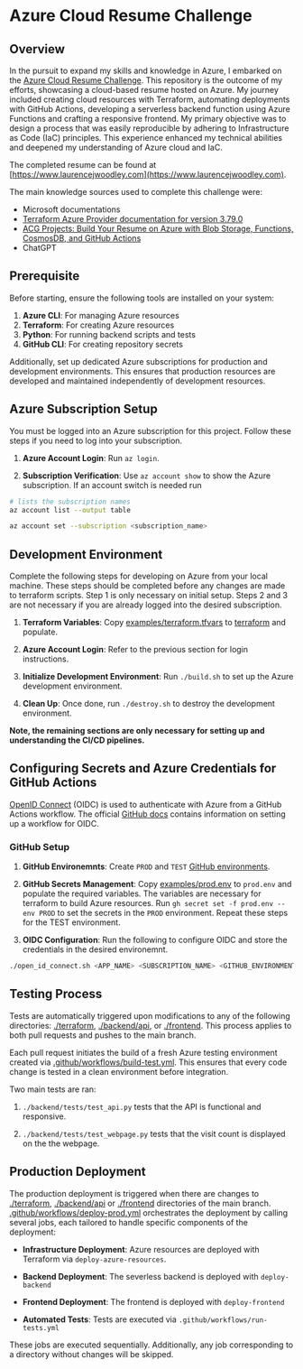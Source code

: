 # Azure Cloud Resume Challenge

## Overview
In the pursuit to expand my skills and knowledge in Azure, I embarked on the [Azure Cloud Resume Challenge](https://cloudresumechallenge.dev/docs/the-challenge/azure/). This repository is the outcome of my efforts, showcasing a cloud-based resume hosted on Azure. My journey included creating cloud resources with Terraform, automating deployments with GitHub Actions, developing a serverless backend function using Azure Functions and crafting a responsive frontend. My primary objective was to design a process that was easily reproducible by adhering to Infrastructure as Code (IaC) principles. This experience enhanced my technical abilities and deepened my understanding of Azure cloud and IaC.

The completed resume can be found at [https://www.laurencejwoodley.com](https://www.laurencejwoodley.com).

The main knowledge sources used to complete this challenge were:

  -  Microsoft documentations
  -  [Terraform Azure Provider documentation for version 3.79.0](https://registry.terraform.io/providers/hashicorp/azurerm/3.79.0/docs)
  - [ACG Projects: Build Your Resume on Azure with Blob Storage, Functions, CosmosDB, and GitHub Actions](https://www.youtube.com/watch?v=ieYrBWmkfno&t=2686s)
  - ChatGPT

## Prerequisite
Before starting, ensure the following tools are installed on your system:

1. __Azure CLI__: For managing Azure resources
1. __Terraform__: For creating Azure resources
1. __Python__: For running backend scripts and tests
1. __GitHub CLI__: For creating repository secrets

Additionally, set up dedicated Azure subscriptions for production and development environments. This ensures that production resources are developed and maintained independently of development resources.

## Azure Subscription Setup
You must be logged into an Azure subscription for this project. Follow these steps if you
need to log into your subscription.
1. __Azure Account Login__: Run `az login`.

2. __Subscription Verification__: Use `az account show` to show the Azure subscription. If an account switch is needed run

```bash
# lists the subscription names
az account list --output table

az account set --subscription <subscription_name>
```

## Development Environment
Complete the following steps for developing on Azure from your local machine. These steps should be completed before any changes are made to terraform scripts. Step 1 is only necessary on initial setup.
Steps 2 and 3 are not necessary if you are already logged into the desired subscription.

1. __Terraform Variables__: Copy [examples/terraform.tfvars](examples/terraform.tfvars) to [terraform](terraform) and populate.

2. __Azure Account Login__: Refer to the previous section for login instructions.

3. __Initialize Development Environment__: Run `./build.sh` to set up the Azure development environment.

4. __Clean Up__: Once done, run `./destroy.sh` to destroy the development environment.


__Note, the remaining sections are only necessary for setting up and understanding the CI/CD pipelines.__

## Configuring Secrets and Azure Credentials for GitHub Actions
[OpenID Connect](https://learn.microsoft.com/en-us/azure/developer/github/connect-from-azure?tabs=azure-cli%2Clinux#use-the-azure-login-action-with-openid-connect) (OIDC) is used to authenticate with Azure from a GitHub Actions workflow. The official [GitHub docs](https://docs.github.com/en/actions/deployment/security-hardening-your-deployments/configuring-openid-connect-in-azure) contains information on setting up a workflow for OIDC. 


### GitHub Setup
1. __GitHub Environemnts__: Create `PROD` and `TEST` [GitHub environments](https://docs.github.com/en/actions/deployment/targeting-different-environments/using-environments-for-deployment).

2. __GitHub Secrets Management__: Copy [examples/prod.env](examples/prod.env) to `prod.env` and populate the required variables. The variables are necessary for terraform to build Azure resources. Run 
`gh secret set -f prod.env --env PROD` to set the secrets in the `PROD` environment. Repeat these steps for the TEST environment.

3. __OIDC Configuration__: Run the following to configure OIDC and store the credentials in the desired environemnt. 
```bash
./open_id_connect.sh <APP_NAME> <SUBSCRIPTION_NAME> <GITHUB_ENVIRONMENT>
```




## Testing Process
 
Tests are automatically triggered upon modifications to any of the following directories: [./terraform](./terraform), [./backend/api](./backend/api), or [./frontend](./frontend). This process applies to both pull requests and pushes to the main branch. 

Each pull request initiates the build of a fresh Azure testing environment created via [.github/workflows/build-test.yml](./.github/workflows/build-test.yml). This ensures that every code change is  tested in a clean environment before integration.

Two main tests are ran:

1.  `./backend/tests/test_api.py` tests that the API is functional and responsive.

2.  `./backend/tests/test_webpage.py` tests that the visit count is displayed on the the webpage.

## Production Deployment
The production deployment is triggered when there are changes to [./terraform](./terraform), [./backend/api](./backend/api) or [./frontend](./frontend) directories of the main branch. [.github/workflows/deploy-prod.yml](.github/workflows/deploy-prod.yml) orchestrates the deployment by calling several jobs, each tailored to handle specific components of the deployment:

- __Infrastructure Deployment__: Azure resources are deployed with Terraform via `deploy-azure-resources`.

- __Backend Deployment__: The severless backend is deployed with `deploy-backend`

- __Frontend Deployment__: The frontend is deployed with `deploy-frontend`

- __Automated Tests__: Tests are executed via `.github/workflows/run-tests.yml`

These jobs are executed sequentially. Additionally, any job corresponding to a directory without changes will be skipped.
